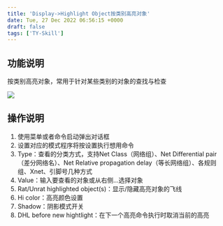 ```yaml
---
title: 'Display->Highlight Object按类别高亮对象'
date: Tue, 27 Dec 2022 06:56:15 +0000
draft: false
tags: ['TY-Skill']
---
```


功能说明
----

按类别高亮对象，常用于针对某些类别的对象的查找与检查

![](https://a1024.synology.me:222/images/blog2023/Snipaste_2022-12-27_13-14-32.png)

操作说明
----

1.  使用菜单或者命令启动弹出对话框
2.  设置对应的模式程序将按设置执行想用命令
3.  Type：查看的分类方式，支持Net Class（网络组）、Net Differential pair（差分网络名）、Net Relative propagation delay（等长网络组）、各规则组、Xnet、引脚号几种方式
4.  Value：输入要查看的对象或从右侧…选择对象
5.  Rat/Unrat highlighted object(s)：显示/隐藏高亮对象的飞线
6.  Hi color：高亮颜色设置
7.  Shadow：阴影模式开关
8.  DHL before new hightlight：在下一个高亮命令执行时取消当前的高亮